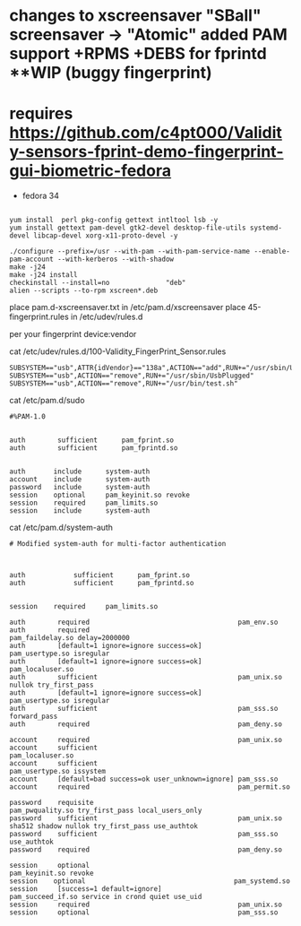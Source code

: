 # changes to xscreensaver "SBall" screensaver -> "Atomic" added PAM support +RPMS +DEBS for fprintd **WIP (buggy fingerprint)

# requires https://github.com/c4pt000/Validity-sensors-fprint-demo-fingerprint-gui-biometric-fedora

* fedora 34

```

yum install  perl pkg-config gettext intltool lsb -y
yum install gettext pam-devel gtk2-devel desktop-file-utils systemd-devel libcap-devel xorg-x11-proto-devel -y

./configure --prefix=/usr --with-pam --with-pam-service-name --enable-pam-account --with-kerberos --with-shadow
make -j24
make -j24 install
checkinstall --install=no              "deb"
alien --scripts --to-rpm xscreen*.deb
```

place pam.d-xscreensaver.txt in /etc/pam.d/xscreensaver
place 45-fingerprint.rules in /etc/udev/rules.d

per your fingerprint device:vendor

cat /etc/udev/rules.d/100-Validity_FingerPrint_Sensor.rules 
```
SUBSYSTEM=="usb",ATTR{idVendor}=="138a",ACTION=="add",RUN+="/usr/sbin/UsbPlugged"
SUBSYSTEM=="usb",ACTION=="remove",RUN+="/usr/sbin/UsbPlugged"
SUBSYSTEM=="usb",ACTION=="remove",RUN+="/usr/bin/test.sh"
```



cat /etc/pam.d/sudo
```
#%PAM-1.0


auth		sufficient  	pam_fprint.so
auth		sufficient  	pam_fprintd.so


auth       include      system-auth
account    include      system-auth
password   include      system-auth
session    optional     pam_keyinit.so revoke
session    required     pam_limits.so
session    include      system-auth
```

cat /etc/pam.d/system-auth
```
# Modified system-auth for multi-factor authentication



auth            sufficient      pam_fprint.so
auth            sufficient      pam_fprintd.so


session    required     pam_limits.so

auth        required                                     pam_env.so
auth        required                                     pam_faildelay.so delay=2000000
auth        [default=1 ignore=ignore success=ok]         pam_usertype.so isregular
auth        [default=1 ignore=ignore success=ok]         pam_localuser.so
auth        sufficient                                   pam_unix.so nullok try_first_pass
auth        [default=1 ignore=ignore success=ok]         pam_usertype.so isregular
auth        sufficient                                   pam_sss.so forward_pass
auth        required                                     pam_deny.so

account     required                                     pam_unix.so
account     sufficient                                   pam_localuser.so
account     sufficient                                   pam_usertype.so issystem
account     [default=bad success=ok user_unknown=ignore] pam_sss.so
account     required                                     pam_permit.so

password    requisite                                    pam_pwquality.so try_first_pass local_users_only
password    sufficient                                   pam_unix.so sha512 shadow nullok try_first_pass use_authtok
password    sufficient                                   pam_sss.so use_authtok
password    required                                     pam_deny.so

session     optional                                     pam_keyinit.so revoke
session    optional                                     pam_systemd.so
session     [success=1 default=ignore]                   pam_succeed_if.so service in crond quiet use_uid
session     required                                     pam_unix.so
session     optional                                     pam_sss.so
```
